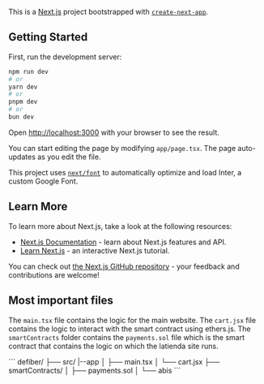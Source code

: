 This is a [Next.js](https://nextjs.org/) project bootstrapped with [`create-next-app`](https://github.com/vercel/next.js/tree/canary/packages/create-next-app).

## Getting Started

First, run the development server:

```bash
npm run dev
# or
yarn dev
# or
pnpm dev
# or
bun dev
```

Open [http://localhost:3000](http://localhost:3000) with your browser to see the result.

You can start editing the page by modifying `app/page.tsx`. The page auto-updates as you edit the file.

This project uses [`next/font`](https://nextjs.org/docs/basic-features/font-optimization) to automatically optimize and load Inter, a custom Google Font.

## Learn More

To learn more about Next.js, take a look at the following resources:

- [Next.js Documentation](https://nextjs.org/docs) - learn about Next.js features and API.
- [Learn Next.js](https://nextjs.org/learn) - an interactive Next.js tutorial.

You can check out [the Next.js GitHub repository](https://github.com/vercel/next.js/) - your feedback and contributions are welcome!

## Most important files

The ```main.tsx``` file contains the logic for the main website. The ```cart.jsx``` file contains the logic to interact with the smart contract using ethers.js. The ```smartContracts``` folder contains the ```payments.sol``` file which is the smart contract that contains the logic on which the latienda site runs.

\```
defiber/
├── src/
     |--app
│        ├── main.tsx
│        └── cart.jsx
├── smartContracts/
│   ├── payments.sol
│   └── abis
\```


